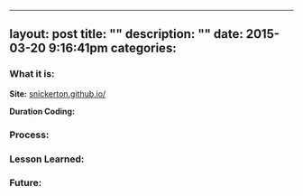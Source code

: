 
---
layout: post
title:  ""
description: ""
date:   2015-03-20 9:16:41pm
categories: <INSERT CATEGORY>
---
<h3><b>What it is:</b></h3> 

<b>Site:</b> [snickerton.github.io/<INSERTSITE>][site] 

<b>Duration Coding:</b> 

<h3><b>Process:</b></h3> 


<h3><b>Lesson Learned:</b></h3>

<h3><b>Future:</b></h3> 



[site]:    http://snickerton.github.io/<INSERTSITE>/


